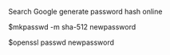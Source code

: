 Search Google generate password hash online

$mkpasswd -m sha-512 newpassword

$openssl passwd newpassword
